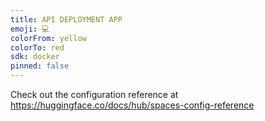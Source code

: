 ```yaml
---
title: API DEPLOYMENT APP
emoji: 💻
colorFrom: yellow
colorTo: red
sdk: docker
pinned: false
---
```


Check out the configuration reference at https://huggingface.co/docs/hub/spaces-config-reference
